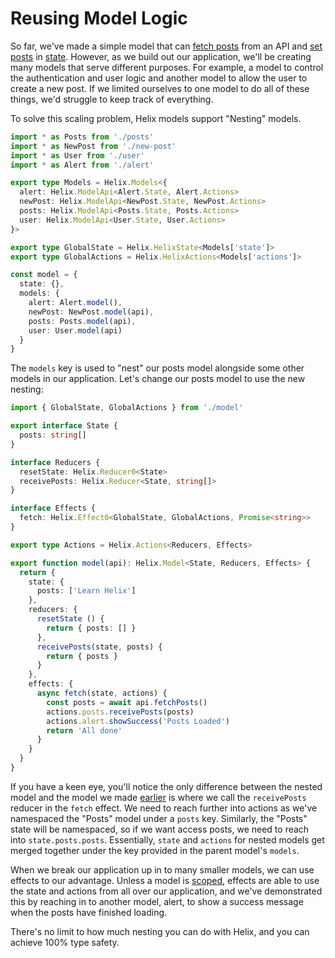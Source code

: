 # Reusing Model Logic

So far, we've made a simple model that can [fetch posts](./Effects.md) from an API and [set posts](./Reducers.md) in [state](./State.md). However, as we build out our application, we'll be creating many models that serve different purposes. For example, a model to control the authentication and user logic and another model to allow the user to create a new post. If we limited ourselves to one model to do all of these things, we'd struggle to keep track of everything.

To solve this scaling problem, Helix models support "Nesting" models.

```typescript
import * as Posts from './posts'
import * as NewPost from './new-post'
import * as User from './user'
import * as Alert from './alert'

export type Models = Helix.Models<{
  alert: Helix.ModelApi<Alert.State, Alert.Actions>
  newPost: Helix.ModelApi<NewPost.State, NewPost.Actions>
  posts: Helix.ModelApi<Posts.State, Posts.Actions>
  user: Helix.ModelApi<User.State, User.Actions>
}>

export type GlobalState = Helix.HelixState<Models['state']>
export type GlobalActions = Helix.HelixActions<Models['actions']>

const model = {
  state: {},
  models: {
    alert: Alert.model(),
    newPost: NewPost.model(api),
    posts: Posts.model(api),
    user: User.model(api)
  }
}
```

The `models` key is used to "nest" our posts model alongside some other models in our application. Let's change our posts model to use the new nesting:

```typescript
import { GlobalState, GlobalActions } from './model'

export interface State {
  posts: string[]
}

interface Reducers {
  resetState: Helix.Reducer0<State>
  receivePosts: Helix.Reducer<State, string[]>
}

interface Effects {
  fetch: Helix.Effect0<GlobalState, GlobalActions, Promise<string>>
}

export type Actions = Helix.Actions<Reducers, Effects>

export function model(api): Helix.Model<State, Reducers, Effects> {
  return {
    state: {
      posts: ['Learn Helix']
    },
    reducers: {
      resetState () {
        return { posts: [] }
      },
      receivePosts(state, posts) {
        return { posts }
      }
    },
    effects: {
      async fetch(state, actions) {
        const posts = await api.fetchPosts()
        actions.posts.receivePosts(posts)
        actions.alert.showSuccess('Posts Loaded')
        return 'All done'
      }
    }
  }
}
```

If you have a keen eye, you'll notice the only difference between the nested model and the model we made [earlier](./Effects.md) is where we call the `receivePosts` reducer in the `fetch` effect. We need to reach further into actions as we've namespaced the "Posts" model under a `posts` key. Similarly, the "Posts" state will be namespaced, so if we want access posts, we need to reach into `state.posts.posts`. Essentially, `state` and `actions` for nested models get merged together under the key provided in the parent model's `models`.

When we break our application up in to many smaller models, we can use effects to our advantage. Unless a model is [scoped](./Scoping.md), effects are able to use the state and actions from all over our application, and we've demonstrated this by reaching in to another model, alert, to show a success message when the posts have finished loading.

There's no limit to how much nesting you can do with Helix, and you can achieve 100% type safety.
